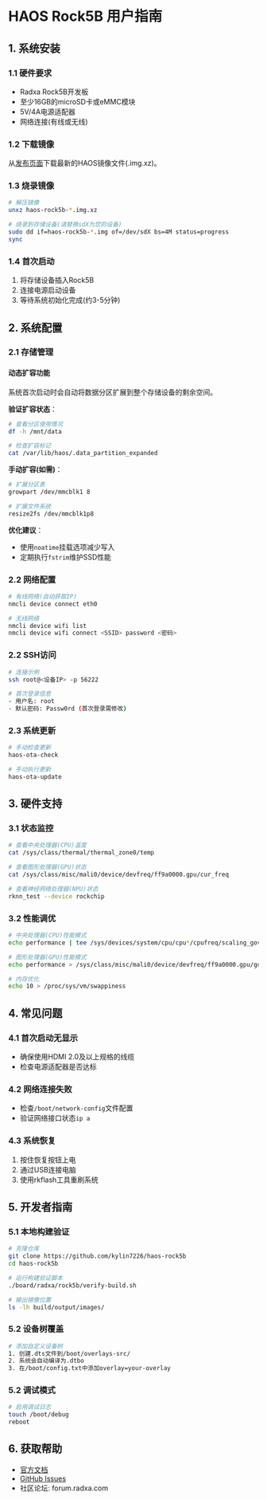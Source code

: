 # HAOS Rock5B 用户指南

## 1. 系统安装

### 1.1 硬件要求
- Radxa Rock5B开发板
- 至少16GB的microSD卡或eMMC模块
- 5V/4A电源适配器
- 网络连接(有线或无线)

### 1.2 下载镜像
从[发布页面](https://github.com/kylin7226/haos-rock5b/releases)下载最新的HAOS镜像文件(.img.xz)。

### 1.3 烧录镜像
```bash
# 解压镜像
unxz haos-rock5b-*.img.xz

# 烧录到存储设备(请替换sdX为您的设备)
sudo dd if=haos-rock5b-*.img of=/dev/sdX bs=4M status=progress
sync
```

### 1.4 首次启动
1. 将存储设备插入Rock5B
2. 连接电源启动设备
3. 等待系统初始化完成(约3-5分钟)

## 2. 系统配置

### 2.1 存储管理
#### 动态扩容功能
系统首次启动时会自动将数据分区扩展到整个存储设备的剩余空间。

**验证扩容状态**：
```bash
# 查看分区使用情况
df -h /mnt/data

# 检查扩容标记
cat /var/lib/haos/.data_partition_expanded
```

**手动扩容(如需)**：
```bash
# 扩展分区表
growpart /dev/mmcblk1 8

# 扩展文件系统
resize2fs /dev/mmcblk1p8
```

**优化建议**：
- 使用`noatime`挂载选项减少写入
- 定期执行`fstrim`维护SSD性能

### 2.2 网络配置
```bash
# 有线网络(自动获取IP)
nmcli device connect eth0

# 无线网络
nmcli device wifi list
nmcli device wifi connect <SSID> password <密码>
```

### 2.2 SSH访问
```bash
# 连接示例
ssh root@<设备IP> -p 56222

# 首次登录信息
- 用户名: root
- 默认密码: Passw0rd (首次登录需修改)
```

### 2.3 系统更新
```bash
# 手动检查更新
haos-ota-check

# 手动执行更新
haos-ota-update
```

## 3. 硬件支持

### 3.1 状态监控
```bash
# 查看中央处理器(CPU)温度
cat /sys/class/thermal/thermal_zone0/temp

# 查看图形处理器(GPU)状态
cat /sys/class/misc/mali0/device/devfreq/ff9a0000.gpu/cur_freq

# 查看神经网络处理器(NPU)状态
rknn_test --device rockchip
```

### 3.2 性能调优
```bash
# 中央处理器(CPU)性能模式
echo performance | tee /sys/devices/system/cpu/cpu*/cpufreq/scaling_governor

# 图形处理器(GPU)性能模式
echo performance > /sys/class/misc/mali0/device/devfreq/ff9a0000.gpu/governor

# 内存优化
echo 10 > /proc/sys/vm/swappiness
```

## 4. 常见问题

### 4.1 首次启动无显示
- 确保使用HDMI 2.0及以上规格的线缆
- 检查电源适配器是否达标

### 4.2 网络连接失败
- 检查`/boot/network-config`文件配置
- 验证网络接口状态`ip a`

### 4.3 系统恢复
1. 按住恢复按钮上电
2. 通过USB连接电脑
3. 使用rkflash工具重刷系统

## 5. 开发者指南

### 5.1 本地构建验证
```bash
# 克隆仓库
git clone https://github.com/kylin7226/haos-rock5b
cd haos-rock5b

# 运行构建验证脚本
./board/radxa/rock5b/verify-build.sh

# 输出镜像位置
ls -lh build/output/images/
```

### 5.2 设备树覆盖
```bash
# 添加自定义设备树
1. 创建.dts文件到/boot/overlays-src/
2. 系统会自动编译为.dtbo
3. 在/boot/config.txt中添加overlay=your-overlay
```

### 5.2 调试模式
```bash
# 启用调试日志
touch /boot/debug
reboot
```

## 6. 获取帮助
- [官方文档](https://wiki.radxa.com/Rock5/5b)
- [GitHub Issues](https://github.com/kylin7226/haos-rock5b/issues)
- 社区论坛: forum.radxa.com
